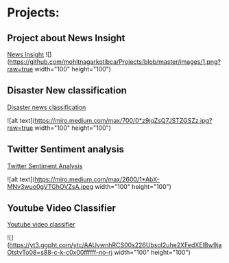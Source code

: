 # Projects:

## Project about News Insight
[News Insight](https://github.com/mohitnagarkotibca/Projects/tree/master/News_Insight)
![](https://github.com/mohitnagarkotibca/Projects/blob/master/images/1.png?raw=true width="100" height="100")

## Disaster New classification
[Disaster news classification](https://github.com/mohitnagarkotibca/Projects/tree/master/Disaster_news_classfier)

![alt text](https://miro.medium.com/max/700/0*z9jqZsQ7JSTZGSZz.jpg?raw=true width="100" height="100")

## Twitter Sentiment analysis
[Twitter Sentiment Analysis](https://github.com/mohitnagarkotibca/Projects/tree/master/Twitter_Sentiment_Analysis)

![alt text](https://miro.medium.com/max/2600/1*AbX-MNv3wuo0gVTGhOVZsA.jpeg width="100" height="100")

## Youtube Video Classifier
[Youtube video classifier](https://github.com/mohitnagarkotibca/Projects/tree/master/youtube_video_classifier)

![](https://yt3.ggpht.com/ytc/AAUvwnhRCS00s226UbsoI2uhe2XFedXEIBw9jaOtstvTo08=s88-c-k-c0x00ffffff-no-rj width="100" height="100")
